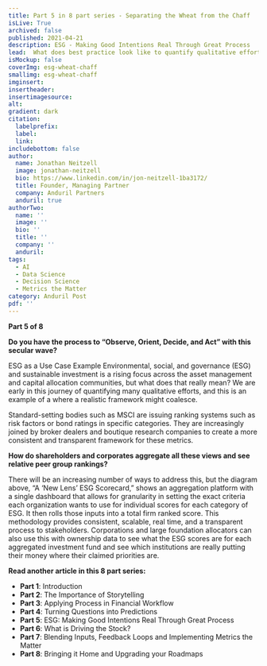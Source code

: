 ```yaml
---
title: Part 5 in 8 part series - Separating the Wheat from the Chaff
isLive: True
archived: false
published: 2021-04-21 
description: ESG - Making Good Intentions Real Through Great Process
lead:  What does best practice look like to quantify qualitative efforts? We preview a framework that provides consistent, scalable, real time alerts, and a transparent process to asset managers.
isMockup: false
coverImg: esg-wheat-chaff
smallimg: esg-wheat-chaff
imginsert: 
insertheader: 
insertimagesource: 
alt: 
gradient: dark
citation:
  labelprefix: 
  label: 
  link: 
includebottom: false
author: 
  name: Jonathan Neitzell
  image: jonathan-neitzell
  bio: https://www.linkedin.com/in/jon-neitzell-1ba3172/
  title: Founder, Managing Partner
  company: Anduril Partners
  anduril: true
authorTwo:
  name: ''
  image: ''
  bio: ''
  title: ''
  company: ''
  anduril:
tags: 
  - AI
  - Data Science
  - Decision Science
  - Metrics the Matter
category: Anduril Post
pdf: ''
---
```


**Part 5 of 8**

**Do you have the process to “Observe, Orient, Decide, and Act” with this secular wave?**

ESG as a Use Case Example Environmental, social, and governance (ESG) and sustainable investment is a rising focus across the asset management and capital allocation communities, but what does that really mean? We are early in this journey of quantifying many qualitative efforts, and this is an example of a where a realistic framework might coalesce. 

Standard-setting bodies such as MSCI are issuing ranking systems such as risk factors or bond ratings in specific categories. They are increasingly joined by broker dealers and boutique research companies to create a more consistent and transparent framework for these metrics.

**How do shareholders and corporates aggregate all these views and see relative peer group rankings?** 

<markdown-image title="Sample ESG Scorecard" caption="Anduril Partners, Equity Data Science (EDS), and MSCI" src="esg-anduril-score"></markdown-image>

There will be an increasing number of ways to address this, but the diagram above, “A ‘New Lens’ ESG Scorecard,” shows an aggregation platform with a single dashboard that allows for granularity in setting the exact criteria each organization wants to use for individual scores for each category of ESG. It then rolls those inputs into a total firm ranked score. This methodology provides consistent, scalable, real time, and a transparent process to stakeholders. Corporations and large foundation allocators can also use this with ownership data to see what the ESG scores are for each aggregated investment fund and see which institutions are really putting their money where their claimed priorities are. 

**Read another article in this 8 part series:**

<ul>
<li><span><strong>Part 1</strong></span>: <nuxt-link to="/insights/separating-the-wheat-from-the-chaff-series-introduction">Introduction</nuxt-link></li>
<li><span><strong>Part 2</strong></span>: <nuxt-link to="/insights/separating-the-wheat-from-the-chaff-series-the-importance-of-storytelling">The Importance of Storytelling</nuxt-link></li>
<li><span><strong>Part 3</strong></span>: <nuxt-link to="/insights/separating-the-wheat-from-the-chaff-series-financial-workflow">Applying Process in Financial Workflow</nuxt-link></li>
<li><span><strong>Part 4</strong></span>: <nuxt-link to="/insights/separating-the-wheat-from-the-chaff-series-questions-into-predictions">Turning Questions into Predictions</nuxt-link></li>
<li><span><strong>Part 5</strong></span>: <nuxt-link to="/insights/separating-the-wheat-from-the-chaff-series-ESG-making-good-intentions-real-through-great-process">ESG: Making Good Intentions Real Through Great Process</nuxt-link></li></li>
<li><span><strong>Part 6</strong></span>: <nuxt-link to="/insights/separating-the-wheat-from-the-chaff-series-what-is-driving-the-stock">What is Driving the Stock?</nuxt-link></li></li>
<li><span><strong>Part 7</strong></span>: <nuxt-link to="/insights/separating-the-wheat-from-the-chaff-series-blending-inputs-and-feedback-loops">Blending Inputs, Feedback Loops and Implementing Metrics the Matter</nuxt-link></li></li>
<li><span><strong>Part 8</strong></span>: <nuxt-link to="/insights/separating-the-wheat-from-the-chaff-series-upgrading-your-roadmap">Bringing it Home and Upgrading your Roadmaps</nuxt-link></li></li>
</ul>
